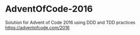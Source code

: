 # AdventOfCode-2016
Solution for Advent of Code 2016 using DDD and TDD practices
https://adventofcode.com/2016
